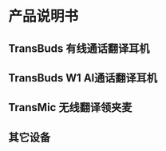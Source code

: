 # 产品说明书

## TransBuds 有线通话翻译耳机

<DocCard :cards="[
  {
    title: '有线翻译耳机在android上使用',
    description: '',
    avatar: '/img/安卓_手机.png',
    path: '/readme/android-c1'
  },
  {
    title: '有线翻译耳机在windows上使用',
    description: '',
    avatar: '/img/电脑.png',
    path: '/readme/windows-c1'
  },
  {
    title: '有线翻译耳机在macOS上使用',
    description: '',
    avatar: '/img/苹果电脑.png',
    path: '/readme/macos-c1'
  }
]" />

## TransBuds W1 Al通话翻译耳机

<DocCard :cards="[
  {
    title: '蓝牙翻译耳机在android上使用',
    description: '',
    avatar: '/img/安卓_手机.png',
    path: '/readme/android-w1'
  },
  {
    title: '蓝牙翻译耳机在windows上使用',
    description: '',
    avatar: '/img/电脑.png',
    path: '/readme/windows-w1'
  },
  {
    title: '蓝牙翻译耳机在macOS上使用',
    description: '',
    avatar: '/img/苹果电脑.png',
    path: '/readme/macos-w1'
  }
]" />

## TransMic 无线翻译领夹麦

<DocCard :cards="[
  {
    title: '无线翻译领夹麦在android上使用',
    description: '',
    avatar: '/img/安卓_手机.png',
    path: '/readme/android-m1'
  },
  {
    title: '无线翻译领夹麦在windows上使用',
    description: '',
    avatar: '/img/电脑.png',
    path: '/readme/windows-m1'
  },
  {
    title: '无线翻译领夹麦在macOS上使用',
    description: '',
    avatar: '/img/苹果电脑.png',
    path: '/readme/macos-m1'
  }
]" />

## 其它设备

<DocCard :cards="[
  {
    title: '蓝牙接收器',
    description: '',
    avatar: '/img/接收器.png',
    path: '/readme/dongle'
  },
    {
    title: 'iPhone定制直播设备',
    description: '',
    avatar: '/img/接收器.png',
    path: '/readme/iphone-custom'
  },
]" />
